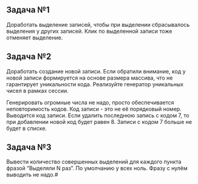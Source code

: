 ## Задача №1

Доработать выделение записей, чтобы при выделении сбрасывалось выделения у других записей. Клик по выделенной записи тоже отменяет выделение. 

## Задача №2

Доработать создание новой записи. Если обратили внимание, код у новой записи формируется на основе размера массива, что не гарантирует уникальности кода. Реализуйте генератор уникальных чисел в рамках сессии. 

Генерировать огромные числа не надо, просто обеспечивается неповторимость кодов. Код записи - это не её порядковый номер. Выводится код записи. Если удалить последнюю запись с кодом 7, то при добавлении новой код будет равен 8. Записи с кодом 7 больше не будет в списке. 

## Задача №3

Вывести количество совершенных выделений для каждого пункта фразой “Выделяли N раз”. По умолчанию у всех ноль. Фразу с нулём выводить не надо.#